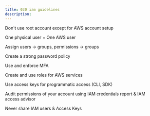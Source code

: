 ```yaml
---
title: 030 iam guidelines
description:
---
```


Don't use root account except for AWS account setup

One physical user = One AWS user

Assign users → groups, permissions → groups

Create a strong password policy

Use and enforce MFA

Create and use roles for AWS services

Use access keys for programmatic access (CLI, SDK)

Audit permissions of your account using IAM credentials report & IAM access advisor

Never share IAM users & Access Keys
